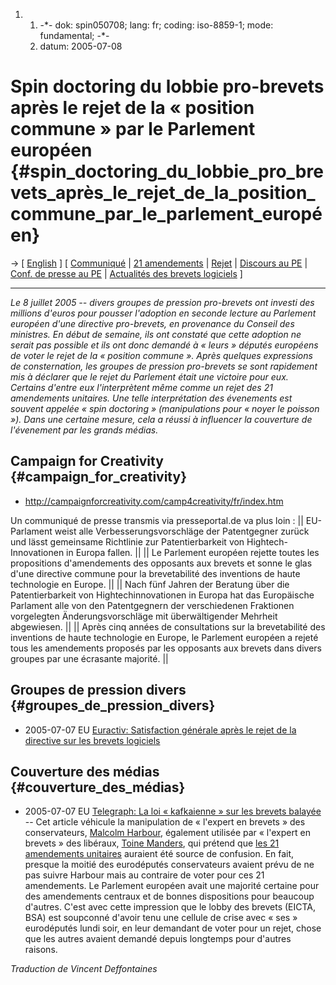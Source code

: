 1.  1.  -\*- dok: spin050708; lang: fr; coding: iso-8859-1; mode:
        fundamental; -\*-
    2.  datum: 2005-07-08

# Spin doctoring du lobbie pro-brevets après le rejet de la « position commune » par le Parlement européen {#spin_doctoring_du_lobbie_pro_brevets_après_le_rejet_de_la_position_commune_par_le_parlement_européen}

-\> \[ [ English](Spin050708En "wikilink") \] \[ [
Communiqué](SpinPr050708Fr "wikilink") \| [ 21
amendements](AmPlenPr050701Fr "wikilink") \| [
Rejet](Ep050706Fr "wikilink") \| [ Discours au
PE](PlenTrans050705En "wikilink") \| [ Conf. de presse au
PE](PressConf050706Fr "wikilink") \| [ Actualités des brevets
logiciels](SwpatcninoFr "wikilink") \]

------------------------------------------------------------------------

*Le 8 juillet 2005 \-- divers groupes de pression pro-brevets ont
investi des millions d\'euros pour pousser l\'adoption en seconde
lecture au Parlement européen d\'une directive pro-brevets, en
provenance du Conseil des ministres. En début de semaine, ils ont
constaté que cette adoption ne serait pas possible et ils ont donc
demandé à « leurs » députés européens de voter le rejet de la « position
commune ». Après quelques expressions de consternation, les groupes de
pression pro-brevets se sont rapidement mis à déclarer que le rejet du
Parlement était une victoire pour eux. Certains d\'entre eux
l\'interprètent même comme un rejet des 21 amendements unitaires. Une
telle interprétation des évenements est souvent appelée « spin doctoring
» (manipulations pour « noyer le poisson »). Dans une certaine mesure,
cela a réussi à influencer la couverture de l\'évenement par les grands
médias.*

## Campaign for Creativity {#campaign_for_creativity}

-   <http://campaignforcreativity.com/camp4creativity/fr/index.htm>

Un communiqué de presse transmis via presseportal.de va plus loin : \|\|
EU-Parlament weist alle Verbesserungsvorschläge der Patentgegner zurück
und lässt gemeinsame Richtlinie zur Patentierbarkeit von
Hightech-Innovationen in Europa fallen. \|\| \|\| Le Parlement européen
rejette toutes les propositions d\'amendements des opposants aux brevets
et sonne le glas d\'une directive commune pour la brevetabilité des
inventions de haute technologie en Europe. \|\| \|\| Nach fünf Jahren
der Beratung über die Patentierbarkeit von Hightechinnovationen in
Europa hat das Europäische Parlament alle von den Patentgegnern der
verschiedenen Fraktionen vorgelegten Änderungsvorschläge mit
überwältigender Mehrheit abgewiesen. \|\| \|\| Après cinq années de
consultations sur la brevetabilité des inventions de haute technologie
en Europe, le Parlement européen a rejeté tous les amendements proposés
par les opposants aux brevets dans divers groupes par une écrasante
majorité. \|\|

## Groupes de pression divers {#groupes_de_pression_divers}

-   2005-07-07 EU [Euractiv: Satisfaction générale après le rejet de la
    directive sur les brevets
    logiciels](http://www.euractiv.com/Article?_lang=FR&tcmuri=tcm:28-142143-16&type=News "wikilink")

## Couverture des médias {#couverture_des_médias}

-   2005-07-07 EU [Telegraph: La loi « kafkaienne » sur les brevets
    balayée](http://www.telegraph.co.uk/money/main.jhtml;jsessionid=VXUNSDJSLVH4PQFIQMFCM54AVCBQYJVC?xml=/money/2005/07/07/cneu07.xml&secureRefresh=true&_requestid=31561 "wikilink")
    \-- Cet article véhicule la manipulation de « l\'expert en brevets »
    des conservateurs, [ Malcolm Harbour](SwpatmharbourEn "wikilink"),
    également utilisée par « l\'expert en brevets » des libéraux, [
    Toine Manders](Manders050702En "wikilink"), qui prétend que [les 21
    amendements
    unitaires](http://www.ffii.fr/IMG/pdf/compromise.fr.pdf "wikilink")
    auraient été source de confusion. En fait, presque la moitié des
    eurodéputés conservateurs avaient prévu de ne pas suivre Harbour
    mais au contraire de voter pour ces 21 amendements. Le Parlement
    européen avait une majorité certaine pour des amendements centraux
    et de bonnes dispositions pour beaucoup d\'autres. C\'est avec cette
    impression que le lobby des brevets (EICTA, BSA) est soupconné
    d\'avoir tenu une cellule de crise avec « ses » eurodéputés lundi
    soir, en leur demandant de voter pour un rejet, chose que les autres
    avaient demandé depuis longtemps pour d\'autres raisons.

*Traduction de Vincent Deffontaines*

